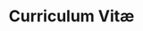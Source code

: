 ---
title: Curriculum Vitæ
layout: cv
actions:
  - label: "Download as PDF"
    icon: pdf
    url: "/assets/site/cv/chris-sullivan-7.3.pdf"
---